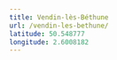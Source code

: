 ```yaml
---
title: Vendin-lès-Béthune
url: /vendin-les-bethune/
latitude: 50.548777
longitude: 2.6008182
---
```

